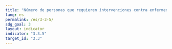 ```yaml
---
title: "Número de personas que requieren intervenciones contra enfermedades tropicales desatendidas"
lang: es
permalink: /es/3-3-5/
sdg_goal: 3
layout: indicator
indicator: "3.3.5"
target_id: "3.3"
---
```


